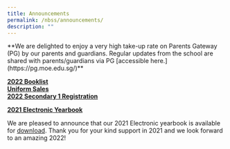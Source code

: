 ```yaml
---
title: Announcements
permalink: /nbss/announcements/
description: ""
---
```

<p>**We are delighted to enjoy a very high take-up rate on Parents Gateway (PG) by our parents and guardians. Regular updates from the school are shared with parents/guardians via PG [accessible here.](https://pg.moe.edu.sg/)**
	
	
<p><a href="/for-navalities/timetable-booklist-n-uniform/booklist-2022" target="_blank" rel="noopener"><strong>2022 Booklist</strong></a><br /><a href="/for-navalities/timetable-booklist-n-uniform/school-uniform" target="_blank" rel="noopener"><strong>Uniform Sales</strong></a><br /><strong><a href="/parents-at-nbss/2022-secondary-1-registration" target="">2022 Secondary 1 Registration</a></strong></p>
<p><strong><u>2021 Electronic Yearbook</u><br /></strong></p>
<p>We are pleased to announce that our 2021 Electronic yearbook is available for&nbsp;<a href="https://drive.google.com/drive/folders/1Nz8hISJdGzdwJt6gkyXvSQHi2-lThDcB?usp=sharing" target="_blank" rel="noopener">download</a>. Thank you for your kind support in 2021 and we look forward to an amazing 2022!</p>